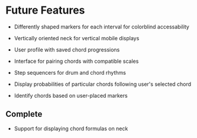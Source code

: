 # Future Features

* Differently shaped markers for each interval for colorblind accessability

* Vertically oriented neck for vertical mobile displays

* User profile with saved chord progressions

* Interface for pairing chords with compatible scales

* Step sequencers for drum and chord rhythms

* Display probabilities of particular chords following user's selected chord

* Identify chords based on user-placed markers

## Complete

* Support for displaying chord formulas on neck
